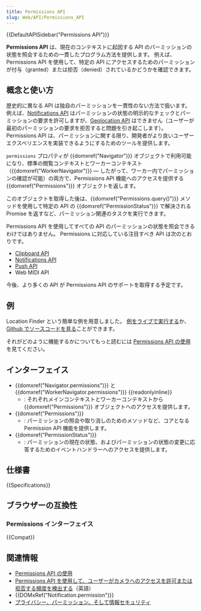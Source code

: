 ```yaml
---
title: Permissions API
slug: Web/API/Permissions_API
---
```


{{DefaultAPISidebar("Permissions API")}}

**Permissions API** は、現在のコンテキストに起因する API のパーミッションの状態を照会するための一貫したプログラム方法を提供します。 例えば、Permissions API を使用して、特定の API にアクセスするためのパーミッションが付与（granted）または拒否（denied）されているかどうかを確認できます。

## 概念と使い方

歴史的に異なる API は独自のパーミッションを一貫性のない方法で扱います。 例えば、[Notifications API](/ja/docs/Web/API/Notifications_API) はパーミッションの状態の明示的なチェックとパーミッションの要求を許可しますが、[Geolocation API](/ja/docs/Web/API/Geolocation) はできません（ユーザーが最初のパーミッションの要求を拒否すると問題を引き起こします）。 Permissions API は、パーミッションに関する限り、開発者がより良いユーザーエクスペリエンスを実装できるようにするためのツールを提供します。

`permissions` プロパティが {{domxref("Navigator")}} オブジェクトで利用可能になり、標準の閲覧コンテキストとワーカーコンテキスト（{{domxref("WorkerNavigator")}} — したがって、ワーカー内でパーミッションの確認が可能）の両方で、Permissions API 機能へのアクセスを提供する {{domxref("Permissions")}} オブジェクトを返します。

このオブジェクトを取得した後は、{{domxref("Permissions.query()")}} メソッドを使用して特定の API の {{domxref("PermissionStatus")}} で解決される Promise を返すなど、パーミッション関連のタスクを実行できます。

Permissions API を使用してすべての API のパーミッションの状態を照会できるわけではありません。 Permissions に対応している注目すべき API は次のとおりです。

- [Clipboard API](/ja/docs/Web/API/Clipboard_API)
- [Notifications API](/ja/docs/Web/API/Notifications_API)
- [Push API](/ja/docs/Web/API/Push_API)
- Web MIDI API

今後、より多くの API が Permissions API のサポートを取得する予定です。

## 例

Location Finder という簡単な例を用意しました。 [例をライブで実行する](https://chrisdavidmills.github.io/location-finder-permissions-api/)か、[Github でソースコードを見る](https://github.com/chrisdavidmills/location-finder-permissions-api/tree/gh-pages)ことができます。

それがどのように機能するかについてもっと読むには [Permissions API の使用](/ja/docs/Web/API/Permissions_API/Using_the_Permissions_API)を見てください。

## インターフェイス

- {{domxref("Navigator.permissions")}} と {{domxref("WorkerNavigator.permissions")}} {{readonlyinline}}
  - : それぞれメインコンテキストとワーカーコンテキストから {{domxref("Permissions")}} オブジェクトへのアクセスを提供します。
- {{domxref("Permissions")}}
  - : パーミッションの照会や取り消しのためのメソッドなど、コアとなる Permission API 機能を提供します。
- {{domxref("PermissionStatus")}}
  - : パーミッションの現在の状態、およびパーミッションの状態の変更に応答するためのイベントハンドラーへのアクセスを提供します。

## 仕様書

{{Specifications}}

## ブラウザーの互換性

### Permissions インターフェイス

{{Compat}}

## 関連情報

- [Permissions API の使用](/ja/docs/Web/API/Permissions_API/Using_the_Permissions_API)
- [Permissions API を使用して、ユーザーがカメラへのアクセスを許可または拒否する頻度を検出する](https://blog.addpipe.com/using-permissions-api-to-detect-getusermedia-responses/)（英語）
- {{DOMxRef("Notification.permission")}}
- [プライバシー、パーミッション、そして情報セキュリティ](/ja/docs/Web/Privacy)
